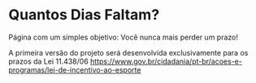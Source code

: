 # Quantos Dias Faltam?

Página com um simples objetivo: Você nunca mais perder um prazo! 

A primeira versão do projeto será desenvolvida exclusivamente para os prazos da Lei 11.438/06
https://www.gov.br/cidadania/pt-br/acoes-e-programas/lei-de-incentivo-ao-esporte
